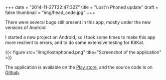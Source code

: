 +++
date = "2014-11-27T22:47:32Z"
title = "Lost'n Phoned update"
draft = false
thumbnail = "img/head_code.jpg"
+++

There were several bugs still present in this app, mostly under the new versions of Android.

I started a new project on Android, so I took some times to make this app more resilient to errors, and to do some extensive testing for KitKat.

{{< figure src="/img/lostnphoned.png" title="Screenshot of the application" >}}

The application is available on the [Play store](https://play.google.com/store/apps/details?id=com.smfandroid.smsbeacon), and the source code is on [Github](https://github.com/Blizarre/SMSBeacon).

